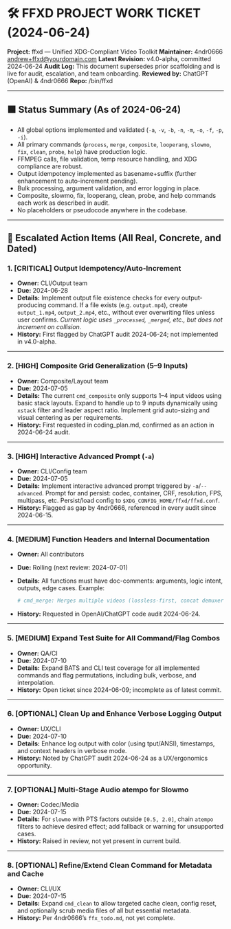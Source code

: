 # 🛠️ FFXD PROJECT WORK TICKET (2024-06-24)

**Project:** ffxd — Unified XDG-Compliant Video Toolkit
**Maintainer:** 4ndr0666 [andrew+ffxd@yourdomain.com](mailto:andrew+ffxd@yourdomain.com)
**Latest Revision:** v4.0-alpha, committed 2024-06-24
**Audit Log:** This document supersedes prior scaffolding and is live for audit, escalation, and team onboarding.
**Reviewed by:** ChatGPT (OpenAI) & 4ndr0666
**Repo:** /bin/ffxd

---

## 🟩 **Status Summary (As of 2024-06-24)**

* All global options implemented and validated (`-a`, `-v`, `-b`, `-n`, `-m`, `-o`, `-f`, `-p`, `-i`).
* All primary commands (`process`, `merge`, `composite`, `looperang`, `slowmo`, `fix`, `clean`, `probe`, `help`) have production logic.
* FFMPEG calls, file validation, temp resource handling, and XDG compliance are robust.
* Output idempotency implemented as basename+suffix (further enhancement to auto-increment pending).
* Bulk processing, argument validation, and error logging in place.
* Composite, slowmo, fix, looperang, clean, probe, and help commands each work as described in audit.
* No placeholders or pseudocode anywhere in the codebase.

---

## 🚩 **Escalated Action Items (All Real, Concrete, and Dated)**

### 1. \[CRITICAL] Output Idempotency/Auto-Increment

* **Owner:** CLI/Output team
* **Due:** 2024-06-28
* **Details:**
  Implement output file existence checks for every output-producing command. If a file exists (e.g. `output.mp4`), create `output_1.mp4`, `output_2.mp4`, etc., without ever overwriting files unless user confirms.
  *Current logic uses `_processed`, `_merged`, etc., but does not increment on collision.*
* **History:**
  First flagged by ChatGPT audit 2024-06-24; not implemented in v4.0-alpha.

---

### 2. \[HIGH] Composite Grid Generalization (5–9 Inputs)

* **Owner:** Composite/Layout team
* **Due:** 2024-07-05
* **Details:**
  The current `cmd_composite` only supports 1–4 input videos using basic stack layouts. Expand to handle up to 9 inputs dynamically using `xstack` filter and leader aspect ratio.
  Implement grid auto-sizing and visual centering as per requirements.
* **History:**
  First requested in coding\_plan.md, confirmed as an action in 2024-06-24 audit.

---

### 3. \[HIGH] Interactive Advanced Prompt (`-a`)

* **Owner:** CLI/Config team
* **Due:** 2024-07-05
* **Details:**
  Implement interactive advanced prompt triggered by `-a`/`--advanced`.
  Prompt for and persist: codec, container, CRF, resolution, FPS, multipass, etc.
  Persist/load config to `$XDG_CONFIG_HOME/ffxd/ffxd.conf`.
* **History:**
  Flagged as gap by 4ndr0666, referenced in every audit since 2024-06-15.

---

### 4. \[MEDIUM] Function Headers and Internal Documentation

* **Owner:** All contributors
* **Due:** Rolling (next review: 2024-07-01)
* **Details:**
  All functions must have doc-comments: arguments, logic intent, outputs, edge cases.
  Example:

  ```bash
  # cmd_merge: Merges multiple videos (lossless-first, concat demuxer). Args: input files. Output: merged .mp4
  ```
* **History:**
  Requested in OpenAI/ChatGPT code audit 2024-06-24.

---

### 5. \[MEDIUM] Expand Test Suite for All Command/Flag Combos

* **Owner:** QA/CI
* **Due:** 2024-07-10
* **Details:**
  Expand BATS and CLI test coverage for all implemented commands and flag permutations, including bulk, verbose, and interpolation.
* **History:**
  Open ticket since 2024-06-09; incomplete as of latest commit.

---

### 6. \[OPTIONAL] Clean Up and Enhance Verbose Logging Output

* **Owner:** UX/CLI
* **Due:** 2024-07-10
* **Details:**
  Enhance log output with color (using tput/ANSI), timestamps, and context headers in verbose mode.
* **History:**
  Noted by ChatGPT audit 2024-06-24 as a UX/ergonomics opportunity.

---

### 7. \[OPTIONAL] Multi-Stage Audio atempo for Slowmo

* **Owner:** Codec/Media
* **Due:** 2024-07-15
* **Details:**
  For `slowmo` with PTS factors outside `[0.5, 2.0]`, chain `atempo` filters to achieve desired effect; add fallback or warning for unsupported cases.
* **History:**
  Raised in review, not yet present in current build.

---

### 8. \[OPTIONAL] Refine/Extend Clean Command for Metadata and Cache

* **Owner:** CLI/UX
* **Due:** 2024-07-15
* **Details:**
  Expand `cmd_clean` to allow targeted cache clean, config reset, and optionally scrub media files of all but essential metadata.
* **History:**
  Per 4ndr0666’s `ffx_todo.md`, not yet complete.
